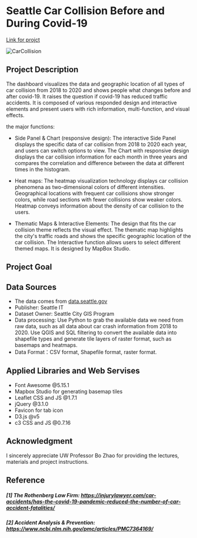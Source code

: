 # Seattle Car Collision Before and During Covid-19

[Link for projct]()

![CarCollision](https://user-images.githubusercontent.com/77243665/111259010-55474c00-85db-11eb-80b7-6ff49c6c1d92.png)

## Project Description
The dashboard visualizes the data and geographic location of all types of car collision from 2018 to 2020 and shows people what changes before and after covid-19. It raises the question if covid-19 has reduced traffic accidents. It is composed of various responded design and interactive elements and present users with rich information, multi-function, and visual effects.

the major functions:
* Side Panel & Chart (responsive design): The interactive Side Panel displays the specific data of car collision from 2018 to 2020 each year, and users can switch options to view. The Chart with responsive design displays the car collision information for each month in three years and compares the correlation and difference between the data at different times in the histogram.

* Heat maps: The heatmap visualization technology displays car collision phenomena as two-dimensional colors of different intensities. Geographical locations with frequent car collisions show stronger colors, while road sections with fewer collisions show weaker colors. Heatmap conveys information about the density of car collision to the users.

* Thematic Maps & Interactive Elements: The design that fits the car collision theme reflects the visual effect. The thematic map highlights the city's traffic roads and shows the specific geographic location of the car collision. The Interactive function allows users to select different themed maps. It is designed by MapBox Studio.
## Project Goal

## Data Sources
* The data comes from [data.seattle.gov](https://data.seattle.gov/dataset/Collisions/nuam-5pkc)
* Publisher: Seattle IT
* Dataset Owner: Seattle City GIS Program
* Data processing: Use Python to grab the available data we need from raw data, such as all data about car crash information from 2018 to 2020. Use QGIS and SQL filtering to convert the available data into shapefile types and generate tile layers of raster format, such as basemaps and heatmaps.
* Data Format：CSV format, Shapefile format, raster format.

## Applied Libraries and Web Servises
* Font Awesome @5.15.1
* Mapbox Studio for generating basemap tiles
* Leaflet CSS and JS @1.7.1
* jQuery @3.1.0
* Favicon for tab icon
* D3.js @v5
* c3 CSS and JS @0.7.16

## Acknowledgment
I sincerely appreciate UW Professor Bo Zhao for providing the lectures, materials and project instructions.

##  Reference
##### [1] The Rothenberg Law Firm: https://injurylawyer.com/car-accidents/has-the-covid-19-pandemic-reduced-the-number-of-car-accident-fatalities/
##### [2] Accident Analysis & Prevention: https://www.ncbi.nlm.nih.gov/pmc/articles/PMC7364169/
